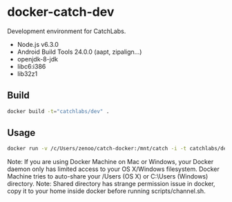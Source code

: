 # docker-catch-dev

Development environment for CatchLabs.

- Node.js v6.3.0
- Android Build Tools 24.0.0 (aapt, zipalign...)
- openjdk-8-jdk
- libc6:i386
- lib32z1

## Build

```bash
docker build -t="catchlabs/dev" .
```

## Usage

```bash
docker run -v /c/Users/zenoo/catch-docker:/mnt/catch -i -t catchlabs/dev /bin/bash
```

Note: If you are using Docker Machine on Mac or Windows, your Docker daemon only has limited access to your OS X/Windows filesystem. Docker Machine tries to auto-share your /Users (OS X) or C:\Users (Windows) directory.
Note: Shared directory has strange permission issue in docker, copy it to your home inside docker before running scripts/channel.sh.